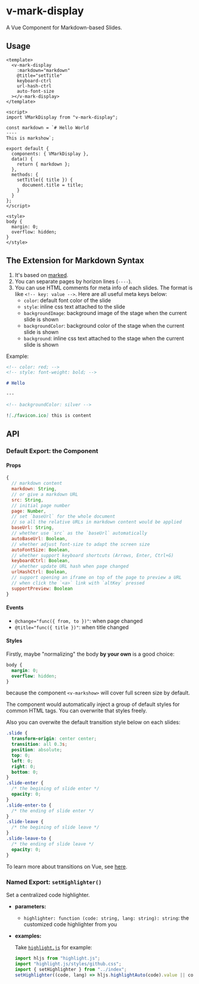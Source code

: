 # v-mark-display

A Vue Component for Markdown-based Slides.

## Usage

```vue
<template>
  <v-mark-display
    :markdown="markdown"
    @title="setTitle"
    keyboard-ctrl
    url-hash-ctrl
    auto-font-size
  ></v-mark-display>
</template>

<script>
import VMarkDisplay from "v-mark-display";

const markdown = `# Hello World
----
This is markshow`;

export default {
  components: { VMarkDisplay },
  data() {
    return { markdown };
  },
  methods: {
    setTitle({ title }) {
      document.title = title;
    }
  }
};
</script>

<style>
body {
  margin: 0;
  overflow: hidden;
}
</style>
```

## The Extension for Markdown Syntax

1. It's based on [marked](https://www.npmjs.com/package/marked).
2. You can separate pages by horizon lines (`----`).
3. You can use HTML comments for meta info of each slides. The format is like `<!-- key: value -->`. Here are all useful meta keys below:
   - `color`: default font color of the slide
   - `style`: inline css text attached to the slide
   - `backgroundImage`: background image of the stage when the current slide is shown
   - `backgroundColor`: background color of the stage when the current slide is shown
   - `background`: inline css text attached to the stage when the current slide is shown

Example:

```markdown
<!-- color: red; -->
<!-- style: font-weight: bold; -->

# Hello

---

<!-- backgroundColor: silver -->

![./favicon.ico] this is content
```

## API

### Default Export: the Component

#### Props

```js
{
  // markdown content
  markdown: String,
  // or give a markdown URL
  src: String,
  // initial page number
  page: Number,
  // set `baseUrl` for the whole document
  // so all the relative URLs in markdown content would be applied
  baseUrl: String,
  // whether use `src` as the `baseUrl` automatically
  autoBaseUrl: Boolean,
  // whether adjust font-size to adapt the screen size
  autoFontSize: Boolean,
  // whether support keyboard shortcuts (Arrows, Enter, Ctrl+G)
  keyboardCtrl: Boolean,
  // whether update URL hash when page changed
  urlHashCtrl: Boolean,
  // support opening an iframe on top of the page to preview a URL
  // when click the `<a>` link with `altKey` pressed
  supportPreview: Boolean
}
```

#### Events

- `@change="func({ from, to })"`: when page changed
- `@title="func({ title })"`: when title changed

#### Styles

Firstly, maybe "normalizing" the body **by your own** is a good choice:

```css
body {
  margin: 0;
  overflow: hidden;
}
```

because the component `<v-markshow>` will cover full screen size by default.

The component would automatically inject a group of default styles for common HTML tags. You can overwrite that styles freely.

Also you can overwite the default transition style below on each slides:

```css
.slide {
  transform-origin: center center;
  transition: all 0.3s;
  position: absolute;
  top: 0;
  left: 0;
  right: 0;
  bottom: 0;
}
.slide-enter {
  /* the begining of slide enter */
  opacity: 0;
}
.slide-enter-to {
  /* the ending of slide enter */
}
.slide-leave {
  /* the begining of slide leave */
}
.slide-leave-to {
  /* the ending of slide leave */
  opacity: 0;
}
```

To learn more about transitions on Vue, see [here](https://vuejs.org/v2/guide/transitions.html).

### Named Export: `setHighlighter()`

Set a centralized code highlighter.

- **parameters:**
  - `highlighter: function (code: string, lang: string): string`: the customized code highlighter from you
- **examples:**

  Take [`highlight.js`](https://highlightjs.org) for example:

  ```js
  import hljs from "highlight.js";
  import "highlight.js/styles/github.css";
  import { setHighlighter } from "../index";
  setHighlighter((code, lang) => hljs.highlightAuto(code).value || code);
  ```
